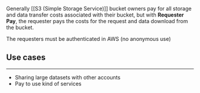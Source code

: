 Generally [[S3 (Simple Storage Service)]] bucket owners pay for all storage and data transfer costs associated with their bucket, but with __Requester Pay__, the requester pays the costs for the request and data download from the bucket.

The requesters must be authenticated in AWS (no anonymous use)
## Use cases
---
- Sharing large datasets with other accounts
- Pay to use kind of services